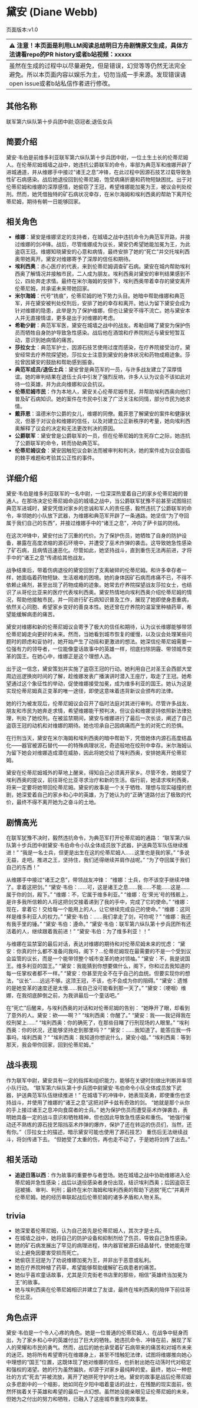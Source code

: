 # 黛安 (Diane Webb)
页面版本:v1.0
 

| :warning: 注意！本页面是利用LLM阅读总结明日方舟剧情原文生成，具体方法请看repo的PR history或者b站视频：xxxxx           |
|:----------------------------|
| 虽然在生成的过程中以尽量避免，但是错误，幻觉等等仍然无法完全避免。所以本页面内容以娱乐为主，切勿当成一手来源。发现错误请open issue或者b站私信作者进行修改。|



## 其他名称
联军第六纵队第十步兵团中尉;窃冠者;退伍女兵
## 简要介绍
黛安·韦伯是前维多利亚联军第六纵队第十步兵团中尉，一位土生土长的伦蒂尼姆人。在伦蒂尼姆城墙之战中，她违抗公爵联军的命令，率部为典范军和维娜开辟了进城通道，并从维娜手中接过“诸王之息”冲锋，在此过程中因源石技艺过载导致急性矿石病感染。战后她退役回到伦蒂尼姆，饱受病痛折磨和药物短缺困扰。出于对伦蒂尼姆和维娜的深厚感情，她偷窃了王冠，希望维娜能加冕为王，被议会判处绞刑。然而，她凭借独特的矿石病状况幸存，在米尔海姆和埃利西奥的帮助下离开伦蒂尼姆，期待有朝一日能够回家。
## 相关角色
-   **维娜**：黛安是维娜坚定的支持者，在城墙之战中违抗命令为典范军开路，并接过维娜的剑冲锋。战后，尽管维娜成为议长，黛安仍希望她能加冕为王，为此盗窃王冠。维娜知晓黛安的心意和病情，最终安排了她的“死亡”并交托埃利西奥带她离开。黛安对维娜寄予了深厚的信任和期待。
-   **埃利西奥**：赤心医疗的代表，来到伦蒂尼姆调查矿石病。黛安在城内帮助埃利西奥了解情况并接触市民，二人成为朋友。埃利西奥对黛安的审判结果感到不公，四处奔走求情。最终在米尔海姆的安排下，埃利西奥带着幸存的黛安离开伦蒂尼姆，并承诺未来带她回家。
-   **米尔海姆**：代号“铣痕”，伦蒂尼姆的地下势力头目。她暗中帮助维娜和典范军，并在黛安被判处绞刑后，安排了她的幸存和离开。她认为留下黛安会成为针对维娜的隐患，此举是为了保护维娜，但也让黛安不得不流亡。她与黛安本人并无直接情谊，更多是出于对维娜的考虑。
-   **希勒少尉**：典范军军医，黛安在城墙之战中的战友。希勒目睹了黛安为保护伤员而牺牲自身防护导致急性感染。战后他在酒馆和疗养院附近与黛安短暂互动，意识到她病情的痛苦。
-   **莎拉女士**：典范军护士，因源石技艺使用过度而感染，在疗养院接受治疗。黛安经常去疗养院探望她，莎拉女士注意到黛安的身体状况和药物成瘾迹象。莎拉曾因黛安的鼓励和帮助感到振奋。
-   **典范军成员/退伍士兵**：黛安曾是典范军的一员，与许多战友建立了深厚情谊。她的审判结果在退伍士兵中引发了强烈反响，许多人认为议会不该如此对待一位英雄，并为此向维娜和议会抗议。
-   **伦蒂尼姆市民**：作为本地人，黛安关心伦蒂尼姆市民，并帮助埃利西奥向他们普及矿石病知识。她的案件在市民中引发了广泛关注和同情，部分市民为她求情。
-   **戴菲恩**：温德米尔公爵的女儿，维娜的同僚。戴菲恩了解黛安的案件和健康状况，但基于对议会和维娜的信任，以及对建立公正新秩序的考量，她向埃利西奥解释了议会的决定和无法更改判决的原因。
-   **公爵联军**：黛安曾是公爵联军的一员，但在伦蒂尼姆的生死存亡之际，她违抗了公爵联军的命令，转而协助典范军。
-   **伦蒂尼姆议会**：黛安因触犯议会新法而被审判和判决，她的案件成为议会面临的棘手难题和考验其公正性的事件。
## 详细介绍
黛安·韦伯是维多利亚联军的一名中尉，一位深深热爱着自己的家乡伦蒂尼姆的普通人。在那场决定伦蒂尼姆命运的城墙之战中，当公爵联军犹豫不前甚至试图阻拦典范军进城时，黛安凭借对家乡的忠诚和军人的责任感，毅然违抗了公爵联军的命令，率领她的小队放下武器，为维娜和典范军开辟了一条通路。她坚信“为了夺回属于我们自己的东西”，并接过维娜手中的“诸王之息”，冲向了萨卡兹的防线。

在这次冲锋中，黛安付出了沉重的代价。为了保护伤员，她牺牲了自身的防护设备，暴露在高度浓缩的源石环境中，并遭受了巫术炸弹的袭击。这导致她急性感染了矿石病，且病情迅速恶化。尽管如此，她坚持战斗，直到重伤无法再前进，才将手中的“诸王之息”传递给其他战友。

战争结束后，带着伤病退役的黛安回到了支离破碎的伦蒂尼姆。和许多幸存者一样，她面临着药物短缺、生活艰难的困境。她的身体因矿石病而疼痛不已，不得不依赖止痛剂，甚至出现了药物成瘾的迹象。她常去疗养院探望战友莎拉女士，也结识了从哥伦比亚来的医疗代表埃利西奥。黛安热情地向埃利西奥介绍伦蒂尼姆的情况，帮助他接触市民，并一同进行矿石病知识普及工作，展现了她即使身患重病，依然关心同胞、希望家乡变好的善良本性。她还曾在疗养院的温室里种植药草，希望能缓解病患的痛苦。

黛安对维娜和新的伦蒂尼姆议会寄予了极大的信任和期待，认为议长维娜能够带领伦蒂尼姆走向更好的未来。然而，当她看到城市恢复的缓慢，以及议会处理某些问题时的顾虑和妥协时，她开始产生了动摇和更激进的想法。她深信伦蒂尼姆需要一位强有力的领导者，一位能像童话故事中的英雄一样，彻底扫除阴霾、带领城市变革的国王。在她心中，维娜正是这个理想人选。

出于这一信念，黛安策划并实施了盗窃王冠的行动。她利用自己对圣王会西部大堂周边巡逻换岗时间的了解，趁维娜发表广播演讲时潜入王座厅，取走了王冠。她希望通过这个象征性的举动，促使维娜接受加冕，成为维多利亚的国王。她认为这是实现伦蒂尼姆真正变革的唯一途径，即使这意味着违背新议会颁布的法律。

她的行为被发现后，伦蒂尼姆议会召开了临时法庭对其进行审判。尽管许多战友、朋友和市民为她奔走求情，希望维娜能干预判决，但议会和维娜坚持依照新法律处理，判处了她绞刑。在被监禁期间，黛安与维娜进行了最后一次长谈，阐述了自己盗窃王冠的动机和对维娜的期待。她也坦承自己因病痛而产生的对死亡的恐惧。

在行刑当天，黛安在米尔海姆和埃利西奥的暗中帮助下，凭借她体内源石高度结晶化——器官被源石替代——的特殊病理状况，奇迹般地在绞刑中幸存。米尔海姆认为留下她会对维娜造成潜在威胁，因此将她交给了埃利西奥，安排她离开伦蒂尼姆。

黛安在伦蒂尼姆城外的草地上醒来，得知自己必须离开家乡。尽管不舍，她接受了埃利西奥的提议，前往哥伦比亚寻求治疗和新的生活。临行前，她请求埃利西奥，将来一定要将她带回伦蒂尼姆。黛安的故事是一个关于牺牲、理想与现实碰撞的悲剧，她深爱着自己的家乡和心中的英雄，为了她认为的“正确”道路付出了极致的代价，最终不得不离开她为之奋斗的土地。
## 剧情高光
在联军犹豫不决时，毅然违抗命令，为典范军打开伦蒂尼姆的通路：
“联军第六纵队第十步兵团中尉黛安·韦伯命令小队全体成员放下武器，护送典范军队伍继续推进！”
“我是一名士兵，但更是出生在这的伦蒂尼姆人......这里也是我的家。”
“多说无益，走吧。推进之王，坚持住，我们还得继续并肩作战呢。”
“为了夺回属于我们自己的东西！”

从维娜手中接过“诸王之息”，带领战友冲锋：
“维娜：士兵，你不该空手继续冲锋了。拿着这把剑。”
“黛安·韦伯：......可，这是诸王之息......我......不能......这是......属于你的剑，殿下。”
“维娜：不，它属于维多利亚。”
“维娜：在‘荣光’号的残骸上，是许多我所信赖的人将这把剑交接着递到了我的手中，完成了它的使命。”
“维娜：现在，拿着它！交给每一个能用上的人，让它继续完成自己的使命。”
“维娜：这同样是维多利亚人的权力。”
“黛安·韦伯：......我们拿走了剑，可你呢？”
“维娜：我还有我手里的锤。”
“黛安·韦伯：遵命。”
“黛安·韦伯：联军第六纵队第十步兵团所有还活着的人，继续跟着我前进！”
“黛安·韦伯：为了维多利亚！！”

与维娜在监禁室的最后对话，表达对维娜的期待和对伦蒂尼姆未来的忧虑：
“黛安：你真的什么都不准备问我吗，阁下？...伦蒂尼姆现在最需要的不是一个受到议会监管的议长，而是一个能带领整个城市变革的绝对领袖。”
“黛安：不，我是说国王。维多利亚的国王。”
“黛安：我能猜到你想要做什么，阁下，你和过去我知道的每一任掌权者都不一样。”
“黛安：你甚至完全不在乎自己的血统。但要实现你的想法，“议长”......远远不够。这顶王冠，不该，也不会成为你的阻碍。”
“黛安：遗憾的是她变革的速度还是太慢......我自己没可能看到那一天了。”
“黛安：（哽咽）维娜，在我彻底醉倒之前，为我讲最后一个童话吧。”

在“死亡”后醒来，与埃利西奥的对话和对伦蒂尼姆的告别：
“她睁开了眼，却看到了意外的人。黛安：欸——啊？”
“埃利西奥：你醒了。”
“黛安：我——我记得我在绞刑架上......”
“埃利西奥：你的确死了，在那些目睹了行刑现场的人眼里。”
“埃利西奥：你的状况，还能够坚持走到那里吗？”
“黛安：......我知道了。能答应我一件事吗，埃利西奥？”
“埃利西奥：我知道你想说什么，黛安小姐。”
“埃利西奥：等到那天，我会带你回家，回到伦蒂尼姆。”
## 战斗表现
作为联军中尉，黛安具有一定的指挥和组织能力，能够在关键时刻做出判断并率领小队行动。
“联军第六纵队第十步兵团中尉黛安·韦伯命令小队全体成员放下武器，护送典范军队伍继续推进！”
在城墙下的冲锋中，她表现英勇，即使重伤也坚持战斗，并使用了维娜的“诸王之息”这把对萨卡兹有奇效的剑。
“她就是那个从你的手上接过诸王之息冲向食腐者的士兵。”
她为保护伤员而遭受巫术炸弹袭击，表明她具备一定的战斗意识和牺牲精神，但也因此导致急性感染和重伤。
“她强行催动还不熟练的源石技艺阻挡巫术炸弹的爆炸，保护了还在转运的伤员们，当然，还有你。”（莎拉女士的描述，暗示黛安可能也使用了源石技艺）
重伤后无法继续战斗，将剑传递下去。
“但她受了太重的伤，再也走不动了，于是她将剑传了出去。”
## 相关活动
-   **追迹日落以西**：作为故事的重要参与者登场。她在城墙之战中协助维娜进入伦蒂尼姆并急性感染；战后以退役感染者身份出现，结识埃利西奥；后因盗窃王冠被捕、审判、判刑；最终在米尔海姆和埃利西奥的帮助下逃脱“死亡”并离开伦蒂尼姆。她的经历串联起战后伦蒂尼姆的诸多矛盾和人物关系。
## trivia
*   她深爱着伦蒂尼姆，认为自己首先是伦蒂尼姆人，其次才是士兵。
*   在城墙之战中，她将自己的防护设备和抑制剂给了伤员，导致自己急性感染。
*   她的矿石病发展出了罕见的病理进程，体内器官被源石结晶替代，使她能在理论上避免因要害受损而死亡。
*   她偷窃王冠是为了劝说维娜加冕为王，并非出于恶意或私利。
*   她在疗养院种植了药草，希望能够帮助缓解矿石病患者的痛苦。
*   她似乎喜欢童话故事，尤其是贝克街老书店里的那些，相信“英雄终当加冕为王”的故事。
*   她与埃利西奥在伦蒂尼姆相识并建立了友谊，最终在埃利西奥的陪伴下前往哥伦比亚。
## 角色点评
黛安·韦伯是一个令人心疼的角色。她是一位普通的伦蒂尼姆人，在战争中挺身而出，为了家乡和心中的英雄付出了巨大的牺牲。她违抗命令、冲锋在前，展现了军人的荣耀和市民的勇气。然而，战后的她也承受着矿石病带来的痛苦和对城市未来的迷茫。她将所有希望寄托在维娜身上，甚至不惜触犯法律，试图将维娜推向她心中理想的“国王”位置，这既体现了她对维娜的信任，也折射出她在动荡时代对稳定和强权的渴望。她的行为虽然偏执，却源于对家乡最纯粹的爱。最终，她以一种悲壮的方式“死去”并被流放，离开了她拼死守护的土地。黛安的故事是战后伦蒂尼姆众多悲剧中的一个缩影，她如同在夕阳中唱着童话的战士，在残酷的现实面前，依然怀揣着关于英雄和希望的最后一点幻想。虽然她没能亲眼见证伦蒂尼姆的未来，但她为之付出的努力和牺牲，已融入了这座城市重生的故事里。